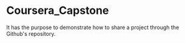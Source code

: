 # Coursera_Capstone
It has the purpose to demonstrate how to share a project through the Github's repository.
